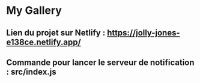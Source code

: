 # My Gallery

## Lien du projet sur Netlify : https://jolly-jones-e138ce.netlify.app/

## Commande pour lancer le serveur de notification : src/index.js